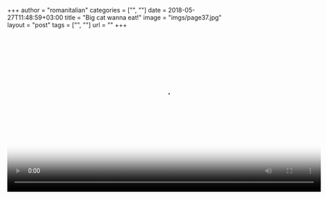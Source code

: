 +++
author = "romanitalian"
categories = ["", ""]
date = 2018-05-27T11:48:59+03:00
title = "Big cat wanna eat!"
image = "imgs/page37.jpg"
layout = "post"
tags = ["", ""]
url = ""
+++

<video controls style="height:360px;" poster="/imgs/page37.jpg"  alt="Big cat wanna eat!">
  <source src="/video/page_video_37.webm" type='video/webm;codecs="vp8, vorbis"' />
  <source src="/video/page_video_37.mp4" type='video/mp4;codecs="avc1.42E01E, mp4a.40.2"' />
</video>

